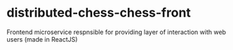 # distributed-chess-chess-front
Frontend microservice respnsible for providing layer of interaction with web users (made in ReactJS)
